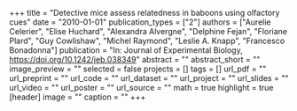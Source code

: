 +++
title = "Detective mice assess relatedness in baboons using olfactory cues"
date = "2010-01-01"
publication_types = ["2"]
authors = ["Aurelie Celerier", "Elise Huchard", "Alexandra Alvergne", "Delphine Fejan", "Floriane Plard", "Guy Cowlishaw", "Michel Raymond", "Leslie A. Knapp", "Francesco Bonadonna"]
publication = "In: Journal of Experimental Biology, https://doi.org/10.1242/jeb.038349"
abstract = ""
abstract_short = ""
image_preview = ""
selected = false
projects = []
tags = []
url_pdf = ""
url_preprint = ""
url_code = ""
url_dataset = ""
url_project = ""
url_slides = ""
url_video = ""
url_poster = ""
url_source = ""
math = true
highlight = true
[header]
image = ""
caption = ""
+++
